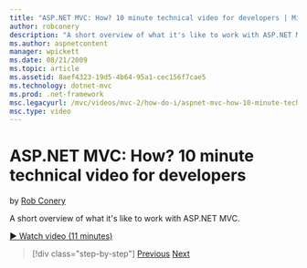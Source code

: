 ```yaml
---
title: "ASP.NET MVC: How? 10 minute technical video for developers | Microsoft Docs"
author: robconery
description: "A short overview of what it's like to work with ASP.NET MVC."
ms.author: aspnetcontent
manager: wpickett
ms.date: 08/21/2009
ms.topic: article
ms.assetid: 8aef4323-19d5-4b64-95a1-cec156f7cae5
ms.technology: dotnet-mvc
ms.prod: .net-framework
msc.legacyurl: /mvc/videos/mvc-2/how-do-i/aspnet-mvc-how-10-minute-technical-video-for-developers
msc.type: video
---
```

ASP.NET MVC: How? 10 minute technical video for developers
====================
by [Rob Conery](https://github.com/robconery)

A short overview of what it's like to work with ASP.NET MVC.

[&#9654; Watch video (11 minutes)](https://channel9.msdn.com/Blogs/ASP-NET-Site-Videos/aspnet-mvc-how-10-minute-technical-video-for-developers)

>[!div class="step-by-step"]
[Previous](why-aspnet-mvc-3-minute-overview-video-for-decision-makers.md)
[Next](how-do-i-return-json-formatted-data-for-an-ajax-call-in-an-aspnet-mvc-web-application.md)